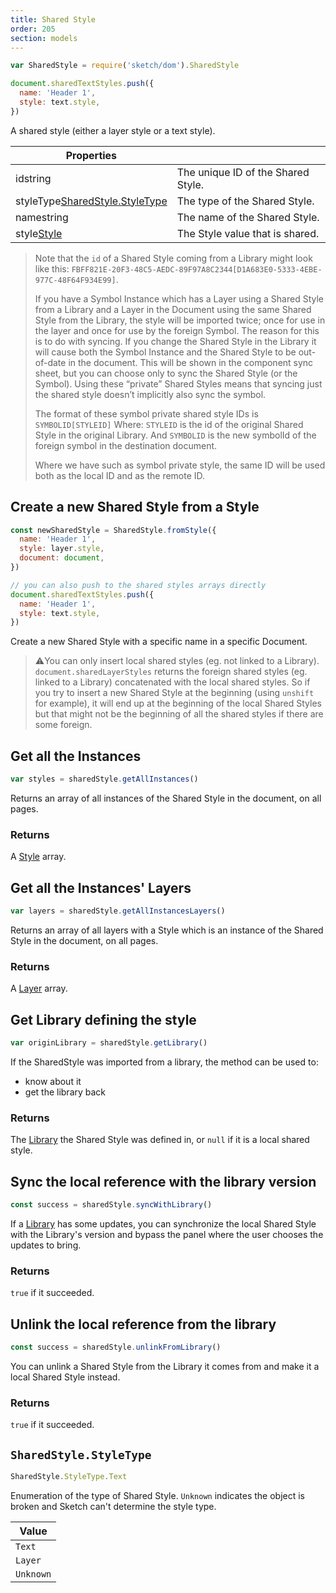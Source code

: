 ```yaml
---
title: Shared Style
order: 205
section: models
---
```


```javascript
var SharedStyle = require('sketch/dom').SharedStyle
```

```javascript
document.sharedTextStyles.push({
  name: 'Header 1',
  style: text.style,
})
```

A shared style (either a layer style or a text style).

| Properties |  |
| --- | --- |
| id<span class="arg-type">string</span> | The unique ID of the Shared Style. |
| styleType<span class="arg-type">[SharedStyle.StyleType](#sharedstylestyletype)</span> | The type of the Shared Style. |
| name<span class="arg-type">string</span> | The name of the Shared Style. |
| style<span class="arg-type">[Style](#style)</span> | The Style value that is shared. |

> Note that the `id` of a Shared Style coming from a Library might look like this: `FBFF821E-20F3-48C5-AEDC-89F97A8C2344[D1A683E0-5333-4EBE-977C-48F64F934E99]`.
>
> If you have a Symbol Instance which has a Layer using a Shared Style from a Library and a Layer in the Document using the same Shared Style from the Library, the style will be imported twice; once for use in the layer and once for use by the foreign Symbol. The reason for this is to do with syncing. If you change the Shared Style in the Library it will cause both the Symbol Instance and the Shared Style to be out-of-date in the document. This will be shown in the component sync sheet, but you can choose only to sync the Shared Style (or the Symbol). Using these “private” Shared Styles means that syncing just the shared style doesn’t implicitly also sync the symbol.
>
> The format of these symbol private shared style IDs is `SYMBOLID[STYLEID]` Where: `STYLEID` is the id of the original Shared Style in the original Library. And `SYMBOLID` is the new symbolId of the foreign symbol in the destination document.
>
> Where we have such as symbol private style, the same ID will be used both as the local ID and as the remote ID.

## Create a new Shared Style from a Style

```javascript
const newSharedStyle = SharedStyle.fromStyle({
  name: 'Header 1',
  style: layer.style,
  document: document,
})

// you can also push to the shared styles arrays directly
document.sharedTextStyles.push({
  name: 'Header 1',
  style: text.style,
})
```

Create a new Shared Style with a specific name in a specific Document.

> ⚠️You can only insert local shared styles (eg. not linked to a Library). `document.sharedLayerStyles` returns the foreign shared styles (eg. linked to a Library) concatenated with the local shared styles. So if you try to insert a new Shared Style at the beginning (using `unshift` for example), it will end up at the beginning of the local Shared Styles but that might not be the beginning of all the shared styles if there are some foreign.

## Get all the Instances

```javascript
var styles = sharedStyle.getAllInstances()
```

Returns an array of all instances of the Shared Style in the document, on all pages.

### Returns

A [Style](#style) array.

## Get all the Instances' Layers

```javascript
var layers = sharedStyle.getAllInstancesLayers()
```

Returns an array of all layers with a Style which is an instance of the Shared Style in the document, on all pages.

### Returns

A [Layer](#layer) array.

## Get Library defining the style

```javascript
var originLibrary = sharedStyle.getLibrary()
```

If the SharedStyle was imported from a library, the method can be used to:

- know about it
- get the library back

### Returns

The [Library](#library) the Shared Style was defined in, or `null` if it is a local shared style.

## Sync the local reference with the library version

```javascript
const success = sharedStyle.syncWithLibrary()
```

If a [Library](#library) has some updates, you can synchronize the local Shared Style with the Library's version and bypass the panel where the user chooses the updates to bring.

### Returns

`true` if it succeeded.

## Unlink the local reference from the library

```javascript
const success = sharedStyle.unlinkFromLibrary()
```

You can unlink a Shared Style from the Library it comes from and make it a local Shared Style instead.

### Returns

`true` if it succeeded.

## `SharedStyle.StyleType`

```javascript
SharedStyle.StyleType.Text
```

Enumeration of the type of Shared Style. `Unknown` indicates the object is broken and Sketch can't determine the style type.

| Value     |
| --------- |
| `Text`    |
| `Layer`   |
| `Unknown` |
